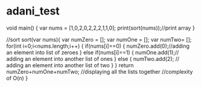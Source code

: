 # adani_test


void main() {
  var nums = [1,0,2,0,2,2,2,1,1,0];
 print(sort(nums));//print array
  }
  
//sort
sort(var nums){
  var numZero = <int> [];
  var numOne = <int> [];
  var numTwo= <int> [];
  for(int i=0;i<nums.length;i++)
  {
    if(nums[i]==0)
    {
      numZero.add(0);//adding an element into list of zeroes
    }
    else if(nums[i]==1)
    { 
      numOne.add(1);// adding  an element into another list of ones
    }
    else
    {
     numTwo.add(2); // adding  an element into another list of two
    } 
  }
  return numZero+numOne+numTwo;  //displaying all the lists together
 //complexity of O(n)
}
